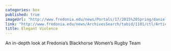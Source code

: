 ```yaml
---
categories: box
published: true
imageUrl: "http://www.fredonia.edu/news/Portals/17/2015%20Spring/danielle-miano-web.jpg"
link: "http://www.fredonia.edu/news/ArchivesSearch/tabid/1101/ctl/ArticleView/mid/1878/articleId/5459/Elegant_violence.aspx"
title: Elegant Violence
---
```


An in-depth look at Fredonia’s Blackhorse Women’s Rugby Team